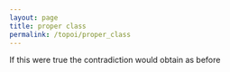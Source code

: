 ```yaml
---
layout: page
title: proper class
permalink: /topoi/proper_class
---
```

If this were true the contradiction would obtain as before
